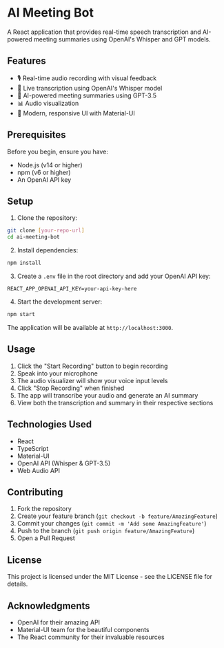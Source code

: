 # AI Meeting Bot

A React application that provides real-time speech transcription and AI-powered meeting summaries using OpenAI's Whisper and GPT models.

## Features

- 🎙️ Real-time audio recording with visual feedback
- 📝 Live transcription using OpenAI's Whisper model
- 🤖 AI-powered meeting summaries using GPT-3.5
- 📊 Audio visualization
- 🎨 Modern, responsive UI with Material-UI

## Prerequisites

Before you begin, ensure you have:
- Node.js (v14 or higher)
- npm (v6 or higher)
- An OpenAI API key

## Setup

1. Clone the repository:
```bash
git clone [your-repo-url]
cd ai-meeting-bot
```

2. Install dependencies:
```bash
npm install
```

3. Create a `.env` file in the root directory and add your OpenAI API key:
```
REACT_APP_OPENAI_API_KEY=your-api-key-here
```

4. Start the development server:
```bash
npm start
```

The application will be available at `http://localhost:3000`.

## Usage

1. Click the "Start Recording" button to begin recording
2. Speak into your microphone
3. The audio visualizer will show your voice input levels
4. Click "Stop Recording" when finished
5. The app will transcribe your audio and generate an AI summary
6. View both the transcription and summary in their respective sections

## Technologies Used

- React
- TypeScript
- Material-UI
- OpenAI API (Whisper & GPT-3.5)
- Web Audio API

## Contributing

1. Fork the repository
2. Create your feature branch (`git checkout -b feature/AmazingFeature`)
3. Commit your changes (`git commit -m 'Add some AmazingFeature'`)
4. Push to the branch (`git push origin feature/AmazingFeature`)
5. Open a Pull Request

## License

This project is licensed under the MIT License - see the LICENSE file for details.

## Acknowledgments

- OpenAI for their amazing API
- Material-UI team for the beautiful components
- The React community for their invaluable resources
